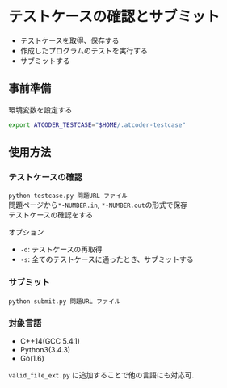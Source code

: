 # テストケースの確認とサブミット
- テストケースを取得、保存する
- 作成したプログラムのテストを実行する
- サブミットする

## 事前準備
環境変数を設定する
```sh
export ATCODER_TESTCASE="$HOME/.atcoder-testcase"
```

## 使用方法
### テストケースの確認
`python testcase.py 問題URL ファイル`  
問題ページから`*-NUMBER.in`, `*-NUMBER.out`の形式で保存  
テストケースの確認をする  

オプション
- `-d`: テストケースの再取得
- `-s`: 全てのテストケースに通ったとき、サブミットする

### サブミット
`python submit.py 問題URL ファイル`  


### 対象言語
- C++14(GCC 5.4.1)
- Python3(3.4.3)
- Go(1.6)

`valid_file_ext.py` に追加することで他の言語にも対応可.  
